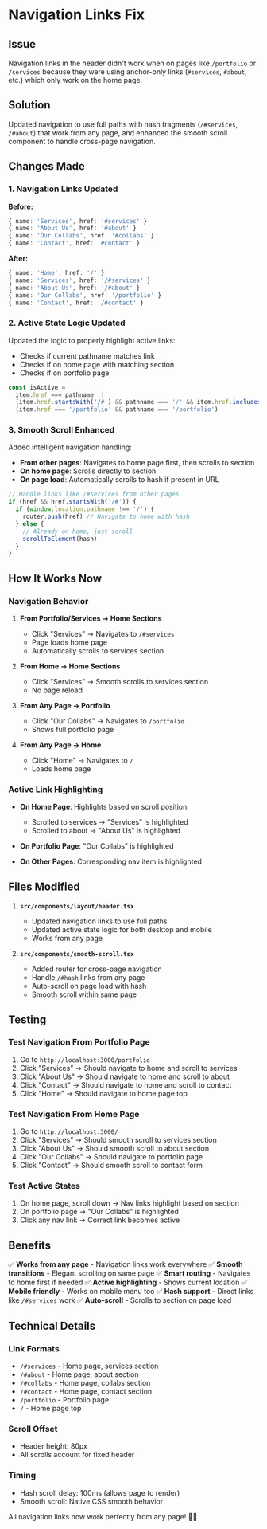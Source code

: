 # Navigation Links Fix

## Issue
Navigation links in the header didn't work when on pages like `/portfolio` or `/services` because they were using anchor-only links (`#services`, `#about`, etc.) which only work on the home page.

## Solution
Updated navigation to use full paths with hash fragments (`/#services`, `/#about`) that work from any page, and enhanced the smooth scroll component to handle cross-page navigation.

## Changes Made

### 1. **Navigation Links Updated**

**Before:**
```typescript
{ name: 'Services', href: '#services' }
{ name: 'About Us', href: '#about' }
{ name: 'Our Collabs', href: '#collabs' }
{ name: 'Contact', href: '#contact' }
```

**After:**
```typescript
{ name: 'Home', href: '/' }
{ name: 'Services', href: '/#services' }
{ name: 'About Us', href: '/#about' }
{ name: 'Our Collabs', href: '/portfolio' }
{ name: 'Contact', href: '/#contact' }
```

### 2. **Active State Logic Updated**

Updated the logic to properly highlight active links:
- Checks if current pathname matches link
- Checks if on home page with matching section
- Checks if on portfolio page

```typescript
const isActive = 
  item.href === pathname || 
  (item.href.startsWith('/#') && pathname === '/' && item.href.includes(activeSection)) ||
  (item.href === '/portfolio' && pathname === '/portfolio')
```

### 3. **Smooth Scroll Enhanced**

Added intelligent navigation handling:
- **From other pages**: Navigates to home page first, then scrolls to section
- **On home page**: Scrolls directly to section
- **On page load**: Automatically scrolls to hash if present in URL

```typescript
// Handle links like /#services from other pages
if (href && href.startsWith('/#')) {
  if (window.location.pathname !== '/') {
    router.push(href) // Navigate to home with hash
  } else {
    // Already on home, just scroll
    scrollToElement(hash)
  }
}
```

## How It Works Now

### Navigation Behavior

1. **From Portfolio/Services → Home Sections**
   - Click "Services" → Navigates to `/#services`
   - Page loads home page
   - Automatically scrolls to services section

2. **From Home → Home Sections**
   - Click "Services" → Smooth scrolls to services section
   - No page reload

3. **From Any Page → Portfolio**
   - Click "Our Collabs" → Navigates to `/portfolio`
   - Shows full portfolio page

4. **From Any Page → Home**
   - Click "Home" → Navigates to `/`
   - Loads home page

### Active Link Highlighting

- **On Home Page**: Highlights based on scroll position
  - Scrolled to services → "Services" is highlighted
  - Scrolled to about → "About Us" is highlighted
  
- **On Portfolio Page**: "Our Collabs" is highlighted

- **On Other Pages**: Corresponding nav item is highlighted

## Files Modified

1. **`src/components/layout/header.tsx`**
   - Updated navigation links to use full paths
   - Updated active state logic for both desktop and mobile
   - Works from any page

2. **`src/components/smooth-scroll.tsx`**
   - Added router for cross-page navigation
   - Handle `/#hash` links from any page
   - Auto-scroll on page load with hash
   - Smooth scroll within same page

## Testing

### Test Navigation From Portfolio Page
1. Go to `http://localhost:3000/portfolio`
2. Click "Services" → Should navigate to home and scroll to services
3. Click "About Us" → Should navigate to home and scroll to about
4. Click "Contact" → Should navigate to home and scroll to contact
5. Click "Home" → Should navigate to home page top

### Test Navigation From Home Page
1. Go to `http://localhost:3000/`
2. Click "Services" → Should smooth scroll to services section
3. Click "About Us" → Should smooth scroll to about section
4. Click "Our Collabs" → Should navigate to portfolio page
5. Click "Contact" → Should smooth scroll to contact form

### Test Active States
1. On home page, scroll down → Nav links highlight based on section
2. On portfolio page → "Our Collabs" is highlighted
3. Click any nav link → Correct link becomes active

## Benefits

✅ **Works from any page** - Navigation links work everywhere
✅ **Smooth transitions** - Elegant scrolling on same page
✅ **Smart routing** - Navigates to home first if needed
✅ **Active highlighting** - Shows current location
✅ **Mobile friendly** - Works on mobile menu too
✅ **Hash support** - Direct links like `/#services` work
✅ **Auto-scroll** - Scrolls to section on page load

## Technical Details

### Link Formats
- `/#services` - Home page, services section
- `/#about` - Home page, about section
- `/#collabs` - Home page, collabs section
- `/#contact` - Home page, contact section
- `/portfolio` - Portfolio page
- `/` - Home page top

### Scroll Offset
- Header height: 80px
- All scrolls account for fixed header

### Timing
- Hash scroll delay: 100ms (allows page to render)
- Smooth scroll: Native CSS smooth behavior

All navigation links now work perfectly from any page! 🎯✨
